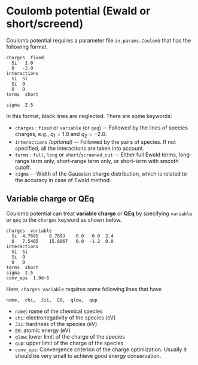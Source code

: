 # Coulomb potential (Ewald or short/screend)

Coulomb potential requires a parameter file `in.params.Coulomb` that has
the following format.

    charges  fixed
      Si   1.0
      O   -2.0
    interactions
      Si  Si
      Si  O
      O   O
    terms  short

    sigma  2.5

In this format, black lines are neglected. There are some keywords:

- `charges` : `fixed` or `variable` (or `qeq`) -- Followed by the lines of species charges, e.g., $q_1 = 1.0$ and $q_2 = -2.0$.
- `interactions` *(optional)* -- Followed by the pairs of species. If not specified, all the  interactions are taken into account.
- `terms` : `full`, `long` or `short`/`screened_cut` -- Either full Ewald terms, long-range term only, short-range term only, or short-term with smooth cutoff.
- `sigma` -- Width of the Gaussian charge distribution, which is related to the
    accuracy in case of Ewald method.

## Variable charge or QEq

Coulomb potential can treat **variable charge** or **QEq** by specifying
`variable` or `qeq` to the `charges` keyword as shown below.

    charges  variable
      Si  4.7695    8.7893    0.0   0.0  2.4
      O   7.5405    15.8067   0.0  -1.2  0.0
    interactions
      Si  Si
      Si  O
      O   O
    terms  short
    sigma  2.5
    conv_eps  1.0d-6

Here, `charges variable` requires some following lines that have

    name,  chi,  Jii,  E0,  qlow,  qup

-   `name`: name of the chemical species
-   `chi`: electronegativity of the species (eV)
-   `Jii`: hardness of the species (eV)
-   `E0`: atomic energy (eV)
-   `qlow`: lower limit of the charge of the species
-   `qup`: upper limit of the charge of the species
-   `conv_eps`: Convergence criterion of the charge optimization. Usually it should
    be very small to achieve good energy conservation.
